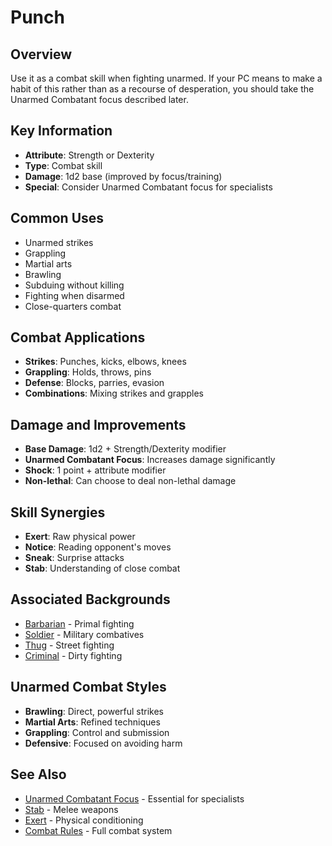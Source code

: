 # Punch

## Overview
Use it as a combat skill when fighting unarmed. If your PC means to make a habit of this rather than as a recourse of desperation, you should take the Unarmed Combatant focus described later.

## Key Information
- **Attribute**: Strength or Dexterity
- **Type**: Combat skill
- **Damage**: 1d2 base (improved by focus/training)
- **Special**: Consider Unarmed Combatant focus for specialists

## Common Uses
- Unarmed strikes
- Grappling
- Martial arts
- Brawling
- Subduing without killing
- Fighting when disarmed
- Close-quarters combat

## Combat Applications
- **Strikes**: Punches, kicks, elbows, knees
- **Grappling**: Holds, throws, pins
- **Defense**: Blocks, parries, evasion
- **Combinations**: Mixing strikes and grapples

## Damage and Improvements
- **Base Damage**: 1d2 + Strength/Dexterity modifier
- **Unarmed Combatant Focus**: Increases damage significantly
- **Shock**: 1 point + attribute modifier
- **Non-lethal**: Can choose to deal non-lethal damage

## Skill Synergies
- **Exert**: Raw physical power
- **Notice**: Reading opponent's moves
- **Sneak**: Surprise attacks
- **Stab**: Understanding of close combat

## Associated Backgrounds
- [Barbarian](../backgrounds/barbarian.md) - Primal fighting
- [Soldier](../backgrounds/soldier.md) - Military combatives
- [Thug](../backgrounds/thug.md) - Street fighting
- [Criminal](../backgrounds/criminal.md) - Dirty fighting

## Unarmed Combat Styles
- **Brawling**: Direct, powerful strikes
- **Martial Arts**: Refined techniques
- **Grappling**: Control and submission
- **Defensive**: Focused on avoiding harm

## See Also
- [Unarmed Combatant Focus](../foci/combat/unarmed-combatant.md) - Essential for specialists
- [Stab](stab.md) - Melee weapons
- [Exert](exert.md) - Physical conditioning
- [Combat Rules](../../systems/combat.md) - Full combat system